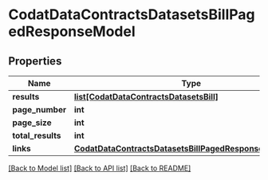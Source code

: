 # CodatDataContractsDatasetsBillPagedResponseModel

## Properties
Name | Type | Description | Notes
------------ | ------------- | ------------- | -------------
**results** | [**list[CodatDataContractsDatasetsBill]**](CodatDataContractsDatasetsBill.md) |  | [optional] 
**page_number** | **int** |  | [optional] 
**page_size** | **int** |  | [optional] 
**total_results** | **int** |  | [optional] 
**links** | [**CodatDataContractsDatasetsBillPagedResponseLinksModel**](CodatDataContractsDatasetsBillPagedResponseLinksModel.md) |  | [optional] 

[[Back to Model list]](../README.md#documentation-for-models) [[Back to API list]](../README.md#documentation-for-api-endpoints) [[Back to README]](../README.md)

